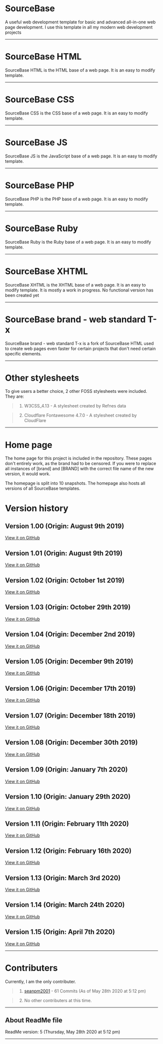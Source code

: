 # SourceBase
A useful web development template for basic and advanced all-in-one web page development. I use this template in all my modern web development projects

---

# SourceBase HTML

SourceBase HTML is the HTML base of a web page. It is an easy to modify template.

---

# SourceBase CSS

SourceBase CSS is the CSS base of a web page. It is an easy to modify template.

---

# SourceBase JS

SourceBase JS is the JavaScript base of a web page. It is an easy to modify template.

---

# SourceBase PHP

SourceBase PHP is the PHP base of a web page. It is an easy to modify template.

---

# SourceBase Ruby

SourceBase Ruby is the Ruby base of a web page. It is an easy to modify template.

---

# SourceBase XHTML

SourceBase XHTML is the XHTML base of a web page. It is an easy to modify template. It is mostly a work in progress. No functional version has been created yet

---

# SourceBase brand - web standard T-x

SourceBase brand - web standard T-x is a fork of SourceBase HTML used to create web pages even faster for certain projects that don't need certain specific elements.

---

# Other stylesheets

To give users a better choice, 2 other FOSS stylesheets were included. They are:

> 1. W3CSS_4.13 - A stylesheet created by Refnes data

> 2. Cloudflare Fontawesome 4.7.0 - A stylesheet created by CloudFlare

---

# Home page

The home page for this project is included in the repository. These pages don't entirely work, as the brand had to be censored. If you were to replace all instances of [brand] and [BRAND] with the correct file name of the new version, it would work.

The homepage is split into 10 snapshots. The homepage also hosts all versions of all SourceBase templates.

# Version history

Version 1.00 (Origin: August 9th 2019)
-----------

[View it on GitHub](https://github.com/seanpm2001/SourceBase/tree/V1.00)

Version 1.01 (Origin: August 9th 2019)
-----------

[View it on GitHub](https://github.com/seanpm2001/SourceBase/tree/V1.01)


Version 1.02 (Origin: October 1st 2019)
-----------

[View it on GitHub](https://github.com/seanpm2001/SourceBase/tree/V1.02)

Version 1.03 (Origin: October 29th 2019)
-----------

[View it on GitHub](https://github.com/seanpm2001/SourceBase/tree/V1.03)

Version 1.04 (Origin: December 2nd 2019)
-----------

[View it on GitHub](https://github.com/seanpm2001/SourceBase/tree/V1.04)

Version 1.05 (Origin: December 9th 2019)
-----------

[View it on GitHub](https://github.com/seanpm2001/SourceBase/tree/V1.05)

Version 1.06 (Origin: December 17th 2019)
-----------

[View it on GitHub](https://github.com/seanpm2001/SourceBase/tree/V1.06)

Version 1.07 (Origin: December 18th 2019)
-----------

[View it on GitHub](https://github.com/seanpm2001/SourceBase/tree/V1.07)

Version 1.08 (Origin: December 30th 2019)
-----------

[View it on GitHub](https://github.com/seanpm2001/SourceBase/tree/V1.08)

Version 1.09 (Origin: January 7th 2020)
-----------

[View it on GitHub](https://github.com/seanpm2001/SourceBase/tree/V1.09)

Version 1.10 (Origin: January 29th 2020)
-----------

[View it on GitHub](https://github.com/seanpm2001/SourceBase/tree/V1.10)

Version 1.11 (Origin: February 11th 2020)
-----------

[View it on GitHub](https://github.com/seanpm2001/SourceBase/tree/V1.11)

Version 1.12 (Origin: February 16th 2020)
-----------

[View it on GitHub](https://github.com/seanpm2001/SourceBase/tree/V1.12)

Version 1.13 (Origin: March 3rd 2020)
-----------

[View it on GitHub](https://github.com/seanpm2001/SourceBase/tree/V1.13)


Version 1.14 (Origin: March 24th 2020)
-----------

[View it on GitHub](https://github.com/seanpm2001/SourceBase/tree/V1.14)


Version 1.15 (Origin: April 7th 2020)
-----------

[View it on GitHub](https://github.com/seanpm2001/SourceBase/tree/V1.15)

---

# Contributers

Currently, I am the only contributer.

> 1. [seanpm2001](https://github.com/seanpm2001/) - 61 Commits (As of May 28th 2020 at 5:12 pm)

> 2. No other contributers at this time.

---

About ReadMe file
-----------

ReadMe version: 5 (Thursday, May 28th 2020 at 5:12 pm)

---
